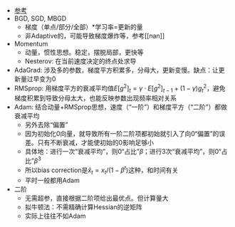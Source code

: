 - [参考](https://zhuanlan.zhihu.com/p/40415008)
- BGD, SGD, MBGD
  - 梯度（单点/部分/全部）*学习率=更新的量
  - 非Adaptive的，可能导致梯度爆炸等，参考[[nan]]
- Momentum
  - 动量，惯性思想。稳定，摆脱局部，更快等
  - Nesterov: 在当前速度决定的终点处求导
- AdaGrad: 涉及多的参数，梯度平方积累多，分母大，更新变慢。缺点：让更新量过早变为0
- RMSprop: 用梯度平方的衰减平均值$E[g^2]_t = \gamma \cdot E[g^2]_{t-1} + (1-\gamma) g_t^2$，避免梯度积累到导致分母太大，也能反映参数出现频率相对关系
- Adam: 结合动量+RMSprop思想，速度（“一阶”）和梯度平方（“二阶”）都做衰减平均
  - 另外去除“偏置”
  - 因为初始化0向量，就导致所有一阶二阶项都初始就引入了向0“偏置”的误差。只有不断衰减，才能使初始的0影响足够小
  - 具体地：进行一次“衰减平均”，则0“占比”$\beta$；进行3次“衰减平均”，则0“占比”$\beta^3$
  - 所以bias correction是$\hat x_t = x_t / (1 - \beta^t)$这种，和时间有关
  - 平时一般都用Adam
- 二阶
  - 无需超参，直接根据二阶项给出最优点。但计算量大
  - 拟牛顿法：不需精确计算Hessian的逆矩阵
  - 实际上往往不如Adam
